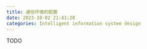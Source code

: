 ```yaml
---
title: 通信环境的配置
date: 2023-10-02 21:41:28
categories: Intelligent information system design
---
```

TODO
